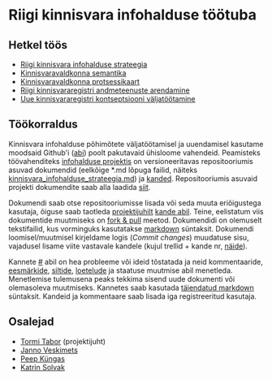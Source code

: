 # Riigi kinnisvara infohalduse töötuba

## Hetkel töös

* [Riigi kinnisvara infohalduse strateegia](kinnisvara_infohalduse_strateegia.md)
* [Kinnisvaravaldkonna semantika](kinnisvara_semantika.md)
* [Kinnisvaravaldkonna protsessikaart](protsessid/readme.md)
* [Riigi kinnisvararegistri andmeteenuste arendamine](https://github.com/kinnisvara/RKVR)
* [Uue kinnisvararegistri kontseptsiooni väljatöötamine](https://github.com/kinnisvara/register)

## Töökorraldus

Kinnisvara infohalduse põhimõtete väljatöötamisel ja uuendamisel kasutame moodsaid Github'i ([abi](https://help.github.com/)) poolt pakutavaid ühisloome vahendeid. Peamisteks töövahenditeks [infohalduse projektis](https://github.com/kinnisvara/infohaldus/) on versioneeritavas repositooriumis asuvad dokumendid (eelkõige *.md lõpuga failid, näiteks [kinnisvara_infohalduse_strateegia.md](kinnisvara_infohalduse_strateegia.md)) ja [kanded](https://github.com/kinnisvara/infohaldus/issues). Repositooriumis asuvaid projekti dokumendite saab alla laadida [siit](https://github.com/kinnisvara/infohaldus/archive/master.zip).

Dokumendi saab otse repositooriumisse lisada või seda muuta eriõigustega kasutaja, õiguse saab taotleda [projektijuhilt](https://github.com/tormi) [kande abil](https://github.com/kinnisvara/infohaldus/issues/new). Teine, eelistatum viis dokumentide muutmiseks on [fork & pull](https://help.github.com/articles/using-pull-requests/#fork--pull) meetod. Dokumendidi on olemuselt tekstifailid, kus vorminguks kasutatakse [markdown](https://help.github.com/articles/markdown-basics/) süntaksit. Dokumendi loomisel/muutmisel kirjeldame logis (*Commit changes*) muudatuse sisu, vajadusel lisame viite vastavale kandele (kujul trellid + kande nr, [näide](https://github.com/kinnisvara/infohaldus/commit/bd3b53750e7ab1966a1694cdd5be1331ceee96c0)).

Kannete [#](https://help.github.com/articles/about-issues/) abil on hea probleeme või ideid tõstatada ja neid kommentaaride, [eesmärkide](https://help.github.com/articles/associating-milestones-with-issues-and-pull-requests/), [siltide](https://help.github.com/articles/applying-labels-to-issues-and-pull-requests/), [loetelude](https://github.com/blog/1375-task-lists-in-gfm-issues-pulls-comments) ja staatuse muutmise abil menetleda. Menetlemise tulemusena peaks tekkima  sisend uude dokumenti või olemasoleva muutmiseks. Kannetes saab kasutada [täiendatud markdown](https://help.github.com/articles/github-flavored-markdown/) süntaksit. Kandeid ja kommentaare saab lisada iga registreeritud kasutaja.

## Osalejad

* [Tormi Tabor](https://github.com/tormi) (projektijuht)
* [Janno Veskimets](https://github.com/Prskin)
* [Peep Küngas](https://github.com/peepkungas)
* [Katrin Solvak](https://github.com/KatrinSolvak)
